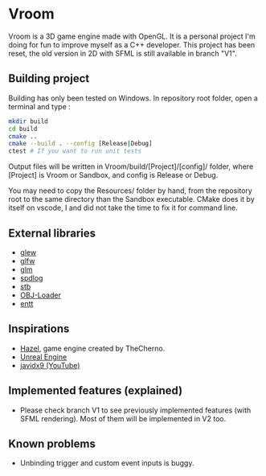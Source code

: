 
# Vroom

Vroom is a 3D game engine made with OpenGL. It is a personal project I'm doing for fun to improve myself as a C++ developer.
This project has been reset, the old version in 2D with SFML is still available in branch "V1".

## Building project

Building has only been tested on Windows.
In repository root folder, open a terminal and type :

```bash
mkdir build
cd build
cmake ..
cmake --build . --config [Release|Debug]
ctest # If you want to run unit tests
```

Output files will be written in Vroom/build/[Project]/[config]/ folder, where [Project] is Vroom or Sandbox, and config is Release or Debug.

You may need to copy the Resources/ folder by hand, from the repository root to the same directory than the Sandbox executable.
CMake does it by itself on vscode, I and did not take the time to fix it for command line.

## External libraries

- [glew](https://glew.sourceforge.net/)
- [glfw](https://www.glfw.org/)
- [glm](https://github.com/icaven/glm)
- [spdlog](https://github.com/gabime/spdlog)
- [stb](https://github.com/nothings/stb)
- [OBJ-Loader](https://github.com/Bly7/OBJ-Loader)
- [entt](https://github.com/skypjack/entt)

## Inspirations

- [Hazel](https://github.com/TheCherno/Hazel), game engine created by TheCherno.
- [Unreal Engine](https://www.unrealengine.com/)
- [javidx9 (YouTube)](https://www.youtube.com/channel/UC-yuWVUplUJZvieEligKBkA)

## Implemented features (explained)

- Please check branch V1 to see previously implemented features (with SFML rendering). Most of them will be implemented in V2 too.

## Known problems

- Unbinding trigger and custom event inputs is buggy.
